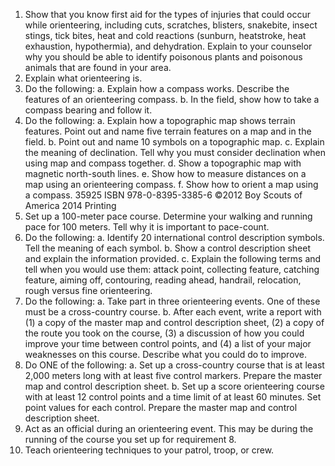1. Show that you know first aid for the types of injuries
that could occur while orienteering, including cuts,
scratches, blisters, snakebite, insect stings, tick bites, heat
and cold reactions (sunburn, heatstroke, heat exhaustion,
hypothermia), and dehydration. Explain to your counselor
why you should be able to identify poisonous plants and
poisonous animals that are found in your area.
 2. Explain what orienteering is.
 3. Do the following:
a. Explain how a compass works. Describe the features of
an orienteering compass.
b. In the field, show how to take a compass bearing and
follow it.
 4. Do the following:
a. Explain how a topographic map shows terrain features.
Point out and name five terrain features on a map and in
the field.
b. Point out and name 10 symbols on a topographic map.
c. Explain the meaning of declination. Tell why you
must consider declination when using map and
compass together.
d. Show a topographic map with magnetic north-south lines.
e. Show how to measure distances on a map using an
orienteering compass.
f. Show how to orient a map using a compass.
35925
ISBN 978-0-8395-3385-6
©2012 Boy Scouts of America
2014 Printing
 5. Set up a 100-meter pace course. Determine your walking
and running pace for 100 meters. Tell why it is important
to pace-count.
6. Do the following:
a. Identify 20 international control description symbols.
Tell the meaning of each symbol.
b. Show a control description sheet and explain the
information provided.
c. Explain the following terms and tell when you would use
them: attack point, collecting feature, catching feature,
aiming off, contouring, reading ahead, handrail,
relocation, rough versus fine orienteering.
 7. Do the following:
a. Take part in three orienteering events. One of these
must be a cross-country course.
b. After each event, write a report with (1) a copy of the
master map and control description sheet, (2) a copy
of the route you took on the course, (3) a discussion
of how you could improve your time between control
points, and (4) a list of your major weaknesses on this
course. Describe what you could do to improve.
 8. Do ONE of the following:
a. Set up a cross-country course that is at least 2,000
meters long with at least five control markers. Prepare
the master map and control description sheet.
b. Set up a score orienteering course with at least 12 control
points and a time limit of at least 60 minutes. Set point
values for each control. Prepare the master map and
control description sheet.
 9. Act as an official during an orienteering event. This may
be during the running of the course you set up for
requirement 8.
10. Teach orienteering techniques to your patrol, troop,
or crew.
